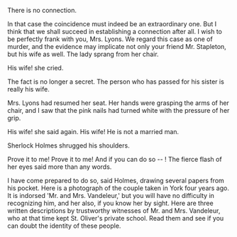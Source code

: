 There is no connection.

In that case the coincidence must indeed be an extraordinary one. But
I think that we shall succeed in establishing a connection after all. I
wish to be perfectly frank with you, Mrs. Lyons. We regard this case as
one of murder, and the evidence may implicate not only your friend Mr.
Stapleton, but his wife as well. The lady sprang from her chair.

His wife! she cried.

The fact is no longer a secret. The person who has passed for his
sister is really his wife.

Mrs. Lyons had resumed her seat. Her hands were grasping the arms of her
chair, and I saw that the pink nails had turned white with the pressure
of her grip.

His wife! she said again. His wife! He is not a married man.

Sherlock Holmes shrugged his shoulders.

Prove it to me! Prove it to me! And if you can do so  -- ! The fierce
flash of her eyes said more than any words.

I have come prepared to do so, said Holmes, drawing several papers
from his pocket. Here is a photograph of the couple taken in York four
years ago. It is indorsed 'Mr. and Mrs. Vandeleur,' but you will have
no difficulty in recognizing him, and her also, if you know her by
sight. Here are three written descriptions by trustworthy witnesses of
Mr. and Mrs. Vandeleur, who at that time kept St. Oliver's private
school. Read them and see if you can doubt the identity of these
people.
